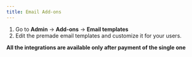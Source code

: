 ```yaml
---
title: Email Add-ons
---
```


1. Go to **Admin** -> **Add-ons** -> **Email templates**
2. Edit the premade email templates and customize it for your users.

**All the integrations are available only after payment of the single one**
